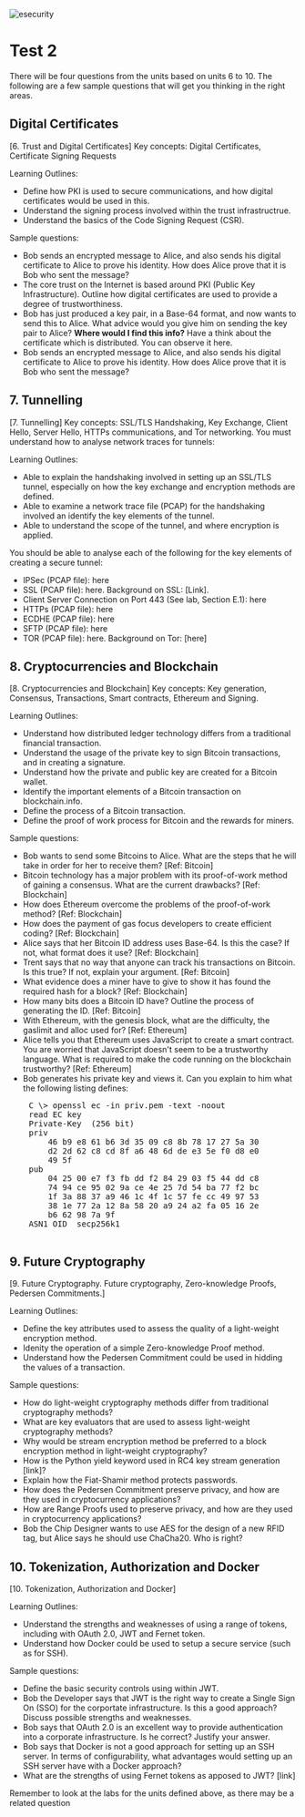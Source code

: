 ![esecurity](https://raw.githubusercontent.com/billbuchanan/esecurity/master/z_associated/esecurity_graphics.jpg)

# Test 2
There will be four questions from the units based on units 6 to 10. The following are a few sample questions that will get you thinking in the right areas.

## Digital Certificates

[6. Trust and Digital Certificates] Key concepts: Digital Certificates, Certificate Signing Requests

Learning Outlines:

* Define how PKI is used to secure communications, and how digital certificates would be used in this.
* Understand the signing process involved within the trust infrastructrue.
* Understand the basics of the Code Signing Request (CSR).

Sample questions:

* Bob sends an encrypted message to Alice, and also sends his digital certificate to Alice to prove his identity. How does Alice prove that it is Bob who sent the message?
* The core trust on the Internet is based around PKI (Public Key Infrastructure). Outline how digital certificates are used to provide a degree of trustworthiness.
* Bob has just produced a key pair, in a Base-64 format, and now wants to send this to Alice. What advice would you give him on sending the key pair to Alice? **Where would I find this info?** Have a think about the certificate which is distributed. You can observe it here.
* Bob sends an encrypted message to Alice, and also sends his digital certificate to Alice to prove his identity. How does Alice prove that it is Bob who sent the message?

## 7. Tunnelling

[7. Tunnelling] Key concepts: SSL/TLS Handshaking, Key Exchange, Client Hello, Server Hello, HTTPs communications, and Tor networking. You must understand how to analyse network traces for tunnels:

Learning Outlines:

* Able to explain the handshaking involved in setting up an SSL/TLS tunnel, especially on how the key exchange and encryption methods are defined.
* Able to examine a network trace file (PCAP) for the handshaking involved an identify the key elements of the tunnel.
* Able to understand the scope of the tunnel, and where encryption is applied.

You should be able to analyse each of the following for the key elements of creating a secure tunnel:

* IPSec (PCAP file): here
* SSL (PCAP file): here. Background on SSL: [Link].
* Client Server Connection on Port 443 (See lab, Section E.1): here
* HTTPs (PCAP file): here
* ECDHE (PCAP file): here
* SFTP (PCAP file): here
* TOR (PCAP file): here. Background on Tor: [here]
    

## 8. Cryptocurrencies and Blockchain

[8. Cryptocurrencies and Blockchain] Key concepts: Key generation, Consensus, Transactions, Smart contracts, Ethereum and Signing.

Learning Outlines:

* Understand how distributed ledger technology differs from a traditional financial transaction.
* Understand the usage of the private key to sign Bitcoin transactions, and in creating a signature.
* Understand how the private and public key are created for a Bitcoin wallet.
* Identify the important elements of a Bitcoin transaction on blockchain.info.
* Define the process of a Bitcoin transaction.
* Define the proof of work process for Bitcoin and the rewards for miners.

Sample questions:

* Bob wants to send some Bitcoins to Alice. What are the steps that he will take in order for her to receive them? [Ref: Bitcoin]
* Bitcoin technology has a major problem with its proof-of-work method of gaining a consensus. What are the current drawbacks? [Ref: Blockchain]
* How does Ethereum overcome the problems of the proof-of-work method? [Ref: Blockchain]
* How does the payment of gas focus developers to create efficient coding? [Ref: Blockchain]
* Alice says that her Bitcoin ID address uses Base-64. Is this the case? If not, what format does it use? [Ref: Blockchain]
* Trent says that no way that anyone can track his transactions on Bitcoin. Is this true? If not, explain your argument. [Ref: Bitcoin]
* What evidence does a miner have to give to show it has found the required hash for a block? [Ref: Blockchain]
* How many bits does a Bitcoin ID have? Outline the process of generating the ID. [Ref: Bitcoin]
* With Ethereum, with the genesis block, what are the difficulty, the gaslimit and alloc used for? [Ref: Ethereum]
* Alice tells you that Ethereum uses JavaScript to create a smart contract. You are worried that JavaScript doesn't seem to be a trustworthy language. What is required to make the code running on the blockchain trustworthy? [Ref: Ethereum]
* Bob generates his private key and views it. Can you explain to him what the following listing defines:

<pre>
    C \> openssl ec -in priv.pem -text -noout
    read EC key
    Private-Key  (256 bit)
    priv 
        46 b9 e8 61 b6 3d 35 09 c8 8b 78 17 27 5a 30 
        d2 2d 62 c8 cd 8f a6 48 6d de e3 5e f0 d8 e0 
        49 5f
    pub 
        04 25 00 e7 f3 fb dd f2 84 29 03 f5 44 dd c8 
        74 94 ce 95 02 9a ce 4e 25 7d 54 ba 77 f2 bc 
        1f 3a 88 37 a9 46 1c 4f 1c 57 fe cc 49 97 53 
        38 1e 77 2a 12 8a 58 20 a9 24 a2 fa 05 16 2e 
        b6 62 98 7a 9f
    ASN1 OID  secp256k1
 </pre>       

## 9. Future Cryptography

[9. Future Cryptography. Future cryptography, Zero-knowledge Proofs, Pedersen Commitments.]

Learning Outlines:

* Define the key attributes used to assess the quality of a light-weight encryption method.
* Idenity the operation of a simple Zero-knowledge Proof method.
* Understand how the Pedersen Commitment could be used in hidding the values of a transaction.

Sample questions:

* How do light-weight cryptography methods differ from traditional cryptography methods?
* What are key evaluators that are used to assess light-weight cryptography methods?
* Why would be stream encryption method be preferred to a block encryption method in light-weight cryptography?
* How is the Python yield keyword used in RC4 key stream generation [link]?
* Explain how the Fiat-Shamir method protects passwords.
* How does the Pedersen Commitment preserve privacy, and how are they used in cryptocurrency applications?
* How are Range Proofs used to preserve privacy, and how are they used in cryptocurrency applications?
* Bob the Chip Designer wants to use AES for the design of a new RFID tag, but Alice says he should use ChaCha20. Who is right?

## 10. Tokenization, Authorization and Docker

[10. Tokenization, Authorization and Docker]

Learning Outlines:

* Understand the strengths and weaknesses of using a range of tokens, including with OAuth 2.0, JWT and Fernet token.
* Understand how Docker could be used to setup a secure service (such as for SSH).

Sample questions:

* Define the basic security controls using within JWT.
* Bob the Developer says that JWT is the right way to create a Single Sign On (SSO) for the corportate infrastructure. Is this a good approach? Discuss possible strengths and weaknesses.
* Bob says that OAuth 2.0 is an excellent way to provide authentication into a corporate infrastructure. Is he correct? Justify your answer.
* Bob says that Docker is not a good approach for setting up an SSH server. In terms of configurability, what advantages would setting up an SSH server have with a Docker approach?
* What are the strengths of using Fernet tokens as apposed to JWT? [link]

Remember to look at the labs for the units defined above, as there may be a related question
